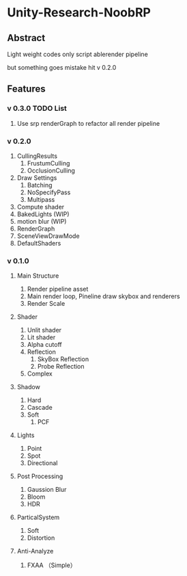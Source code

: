 # Unity-Research-NoobRP

## Abstract

Light weight codes only script ablerender pipeline

but something goes mistake hit v 0.2.0

## Features

### v 0.3.0 TODO List

1. Use srp renderGraph to refactor all render pipeline

### v 0.2.0

1. CullingResults
   1. FrustumCulling
   2. OcclusionCulling
2. Draw Settings
   1. Batching
   2. NoSpecifyPass
   3. Multipass
3. Compute shader
4. BakedLights (WIP)
5. motion blur (WIP)
6. RenderGraph
7. SceneViewDrawMode
8. DefaultShaders

### v 0.1.0

1. Main Structure
   1. Render pipeline asset
   2. Main render loop, Pineline draw skybox and renderers
   3. Render Scale

2. Shader
   1. Unlit shader
   2. Lit shader
   3. Alpha cutoff
   4. Reflection
      1. SkyBox Reflection
      2. Probe Reflection
   5. Complex

3. Shadow
   1. Hard
   2. Cascade
   3. Soft
      1. PCF

4. Lights
   1. Point
   2. Spot
   3. Directional 

5. Post Processing
   1. Gaussion Blur 
   2. Bloom 
   3. HDR

6. ParticalSystem

   1. Soft
   2. Distortion

7. Anti-Analyze
   1. FXAA （Simple）

